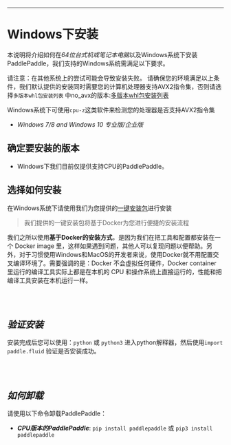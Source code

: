 ***

# **Windows下安装**

本说明将介绍如何在*64位台式机或笔记本电脑*以及Windows系统下安装PaddlePaddle，我们支持的Windows系统需满足以下要求。

请注意：在其他系统上的尝试可能会导致安装失败。 请确保您的环境满足以上条件，我们默认提供的安装同时需要您的计算机处理器支持AVX2指令集，否则请选择`多版本whl包安装列表` 中no_avx的版本:[多版本whl包安装列表](Tables.html/#ciwhls)

Windows系统下可使用`cpu-z`这类软件来检测您的处理器是否支持AVX2指令集

* *Windows 7/8 and Windows 10 专业版/企业版*

## 确定要安装的版本

* Windows下我们目前仅提供支持CPU的PaddlePaddle。


## 选择如何安装
在Windows系统下请使用我们为您提供的[一键安装包](http://paddle-windows.bj.bcebos.com/1.1/PaddlePaddle-windows-1.1.zip)进行安装
	
> 我们提供的一键安装包将基于Docker为您进行便捷的安装流程


我们之所以使用**基于Docker的安装方式**，是因为我们在把工具和配置都安装在一个 Docker image 里，这样如果遇到问题，其他人可以复现问题以便帮助。另外，对于习惯使用Windows和MacOS的开发者来说，使用Docker就不用配置交叉编译环境了。需要强调的是：Docker 不会虚拟任何硬件，Docker container 里运行的编译工具实际上都是在本机的 CPU 和操作系统上直接运行的，性能和把编译工具安装在本机运行一样。        






<br/><br/>
## ***验证安装***
安装完成后您可以使用：`python` 或 `python3` 进入python解释器，然后使用`import paddle.fluid` 验证是否安装成功。

<br/><br/>
## ***如何卸载***
请使用以下命令卸载PaddlePaddle：

* ***CPU版本的PaddlePaddle***: `pip install paddlepaddle` 或 `pip3 install paddlepaddle`  



